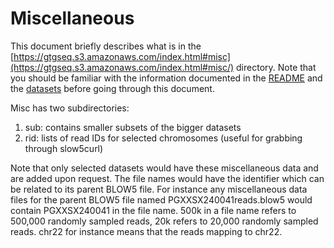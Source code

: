 # Miscellaneous

This document briefly describes what is in the [https://gtgseq.s3.amazonaws.com/index.html#misc](https://gtgseq.s3.amazonaws.com/index.html#misc/) directory. 
Note that you should be familiar with the information documented in the [README](../README.md) and the [datasets](datasets.md) before going through this document.

Misc has two subdirectories:
1. sub: contains smaller subsets of the bigger datasets 
2. rid: lists of read IDs for selected chromosomes (useful for grabbing through slow5curl)

Note that only selected datasets would have these miscellaneous data and are added upon request. The file names would have the identifier which can be related to its parent BLOW5 file. For instance any miscellaneous data files for the parent BLOW5 file named PGXXSX240041reads.blow5 would contain PGXXSX240041 in the file name. 
500k in a file name refers to 500,000 randomly sampled reads, 20k refers to 20,000 randomly sampled reads.  chr22 for instance means that the reads mapping to chr22.
